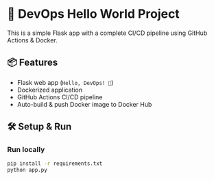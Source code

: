 # 🚀 DevOps Hello World Project

This is a simple Flask app with a complete CI/CD pipeline using GitHub Actions & Docker.

## 📦 Features
- Flask web app (`Hello, DevOps! 🚀`)
- Dockerized application
- GitHub Actions CI/CD pipeline
- Auto-build & push Docker image to Docker Hub

## 🛠 Setup & Run

### Run locally
```bash
pip install -r requirements.txt
python app.py

